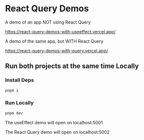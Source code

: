 # React Query Demos

A demo of an app NOT using React Query

https://react-query-demos-with-useeffect.vercel.app/

A demo of the same app, but WITH React Query

https://react-query-demos-with-query.vercel.app/

## Run both projects at the same time Locally

### Install Deps

```bash
pnpm i
```

### Run Locally

```bash
pnpm dev
```

The useEffect demo will open on localhost:5001

The React Query demo will open on localhost:5002